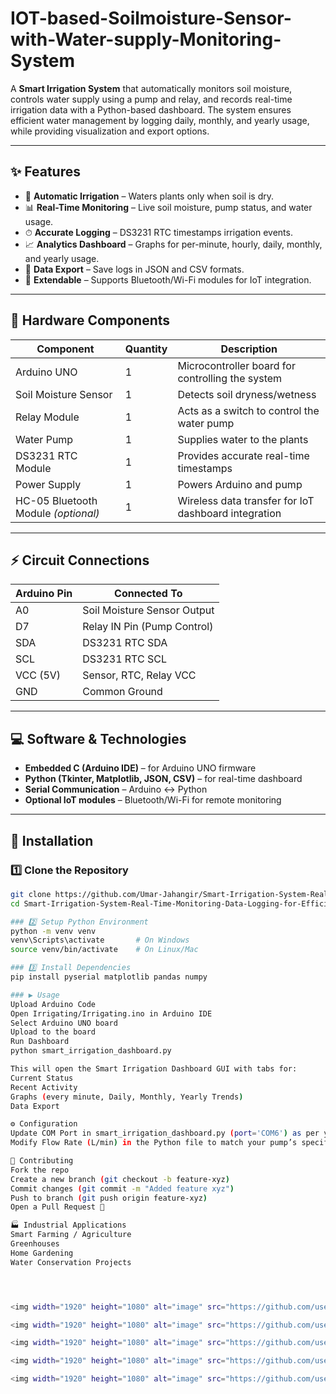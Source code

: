 # IOT-based-Soilmoisture-Sensor-with-Water-supply-Monitoring-System

A **Smart Irrigation System** that automatically monitors soil moisture, controls water supply using a pump and relay, and records real-time irrigation data with a Python-based dashboard. The system ensures efficient water management by logging daily, monthly, and yearly usage, while providing visualization and export options.

---

## ✨ Features
- 🌿 **Automatic Irrigation** – Waters plants only when soil is dry.  
- 📊 **Real-Time Monitoring** – Live soil moisture, pump status, and water usage.  
- ⏱ **Accurate Logging** – DS3231 RTC timestamps irrigation events.  
- 📈 **Analytics Dashboard** – Graphs for per-minute, hourly, daily, monthly, and yearly usage.  
- 💾 **Data Export** – Save logs in JSON and CSV formats.  
- 🔌 **Extendable** – Supports Bluetooth/Wi-Fi modules for IoT integration.  

---

## 🔧 Hardware Components
| Component                | Quantity | Description                                                                 |
|--------------------------|----------|-----------------------------------------------------------------------------|
| Arduino UNO              | 1        | Microcontroller board for controlling the system                            |
| Soil Moisture Sensor     | 1        | Detects soil dryness/wetness                                                |
| Relay Module             | 1        | Acts as a switch to control the water pump                                  |
| Water Pump               | 1        | Supplies water to the plants                                                |
| DS3231 RTC Module        | 1        | Provides accurate real-time timestamps                                      |
| Power Supply             | 1        | Powers Arduino and pump                                                     |
| HC-05 Bluetooth Module *(optional)* | 1 | Wireless data transfer for IoT dashboard integration                        |

---

## ⚡ Circuit Connections
| Arduino Pin  | Connected To                |
|--------------|-----------------------------|
| A0           | Soil Moisture Sensor Output |
| D7           | Relay IN Pin (Pump Control) |
| SDA          | DS3231 RTC SDA              |
| SCL          | DS3231 RTC SCL              |
| VCC (5V)     | Sensor, RTC, Relay VCC      |
| GND          | Common Ground               |

---

## 💻 Software & Technologies
- **Embedded C (Arduino IDE)** – for Arduino UNO firmware  
- **Python (Tkinter, Matplotlib, JSON, CSV)** – for real-time dashboard  
- **Serial Communication** – Arduino ↔ Python  
- **Optional IoT modules** – Bluetooth/Wi-Fi for remote monitoring  

---

## 🚀 Installation

### 1️⃣ Clone the Repository
```bash
git clone https://github.com/Umar-Jahangir/Smart-Irrigation-System-Real-Time-Monitoring-Data-Logging-for-Efficient-Water-Management.git
cd Smart-Irrigation-System-Real-Time-Monitoring-Data-Logging-for-Efficient-Water-Management

### 2️⃣ Setup Python Environment
python -m venv venv
venv\Scripts\activate       # On Windows
source venv/bin/activate    # On Linux/Mac

### 3️⃣ Install Dependencies
pip install pyserial matplotlib pandas numpy

### ▶️ Usage
Upload Arduino Code
Open Irrigating/Irrigating.ino in Arduino IDE
Select Arduino UNO board
Upload to the board
Run Dashboard
python smart_irrigation_dashboard.py

This will open the Smart Irrigation Dashboard GUI with tabs for:
Current Status
Recent Activity
Graphs (every minute, Daily, Monthly, Yearly Trends)
Data Export

⚙️ Configuration
Update COM Port in smart_irrigation_dashboard.py (port='COM6') as per your Arduino connection.
Modify Flow Rate (L/min) in the Python file to match your pump’s specifications.

🤝 Contributing
Fork the repo
Create a new branch (git checkout -b feature-xyz)
Commit changes (git commit -m "Added feature xyz")
Push to branch (git push origin feature-xyz)
Open a Pull Request 🎉

🏭 Industrial Applications
Smart Farming / Agriculture
Greenhouses
Home Gardening
Water Conservation Projects




<img width="1920" height="1080" alt="image" src="https://github.com/user-attachments/assets/da44ec2c-f268-4cb1-a237-6793e2ce69e7" />

<img width="1920" height="1080" alt="image" src="https://github.com/user-attachments/assets/32cf93f1-b0b8-44a9-883e-b46869c4ce43" />

<img width="1920" height="1080" alt="image" src="https://github.com/user-attachments/assets/ecd62a37-64e6-4120-ba51-be8327a7809f" />

<img width="1920" height="1080" alt="image" src="https://github.com/user-attachments/assets/9ca7528b-4409-41b4-90e3-ca085b04d691" />

<img width="1920" height="1080" alt="image" src="https://github.com/user-attachments/assets/9b4cb18a-0413-4c41-99d9-7052289e225c" />

